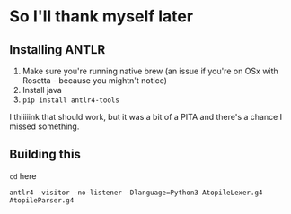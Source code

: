 # So I'll thank myself later

## Installing ANTLR

1. Make sure you're running native brew (an issue if you're on OSx with Rosetta - because you mightn't notice)
2. Install java
3. `pip install antlr4-tools`

I thiiiiink that should work, but it was a bit of a PITA and there's a chance I missed something.

## Building this

`cd` here

`antlr4 -visitor -no-listener -Dlanguage=Python3 AtopileLexer.g4 AtopileParser.g4`
